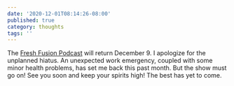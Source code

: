 ```yaml
---
date: '2020-12-01T08:14:26-08:00'
published: true
category: thoughts
tags: ''
---
```


The [Fresh Fusion Podcast](/podcast) will return December 9. I apologize for the unplanned hiatus. An unexpected work emergency, coupled with some minor health problems, has set me back this past month. But the show must go on! See you soon and keep your spirits high! The best has yet to come.